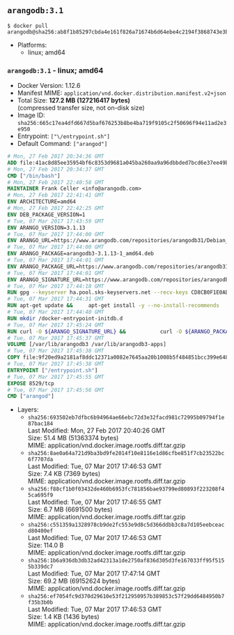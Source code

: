 ## `arangodb:3.1`

```console
$ docker pull arangodb@sha256:ab8f1b85297cbda4e161f826a71674b6d64ebe4c2194f3868743e3bd9ca44218
```

-	Platforms:
	-	linux; amd64

### `arangodb:3.1` - linux; amd64

-	Docker Version: 1.12.6
-	Manifest MIME: `application/vnd.docker.distribution.manifest.v2+json`
-	Total Size: **127.2 MB (127216417 bytes)**  
	(compressed transfer size, not on-disk size)
-	Image ID: `sha256:665c17ea4dfd667d5baf676253b8be4ba719f9105c2f50696f94e11ad2e3e950`
-	Entrypoint: `["\/entrypoint.sh"]`
-	Default Command: `["arangod"]`

```dockerfile
# Mon, 27 Feb 2017 20:34:36 GMT
ADD file:41ac8d85ee35954bf6c8353d9681a045ba260aa9a96dbbded7bcd6e37ee49bea in / 
# Mon, 27 Feb 2017 20:34:37 GMT
CMD ["/bin/bash"]
# Mon, 27 Feb 2017 22:40:58 GMT
MAINTAINER Frank Celler <info@arangodb.com>
# Mon, 27 Feb 2017 22:41:41 GMT
ENV ARCHITECTURE=amd64
# Mon, 27 Feb 2017 22:42:25 GMT
ENV DEB_PACKAGE_VERSION=1
# Tue, 07 Mar 2017 17:43:59 GMT
ENV ARANGO_VERSION=3.1.13
# Tue, 07 Mar 2017 17:44:00 GMT
ENV ARANGO_URL=https://www.arangodb.com/repositories/arangodb31/Debian_8.0
# Tue, 07 Mar 2017 17:44:00 GMT
ENV ARANGO_PACKAGE=arangodb3-3.1.13-1_amd64.deb
# Tue, 07 Mar 2017 17:44:01 GMT
ENV ARANGO_PACKAGE_URL=https://www.arangodb.com/repositories/arangodb31/Debian_8.0/amd64/arangodb3-3.1.13-1_amd64.deb
# Tue, 07 Mar 2017 17:44:01 GMT
ENV ARANGO_SIGNATURE_URL=https://www.arangodb.com/repositories/arangodb31/Debian_8.0/amd64/arangodb3-3.1.13-1_amd64.deb.asc
# Tue, 07 Mar 2017 17:44:18 GMT
RUN gpg --keyserver ha.pool.sks-keyservers.net --recv-keys CD8CB0F1E0AD5B52E93F41E7EA93F5E56E751E9B
# Tue, 07 Mar 2017 17:44:31 GMT
RUN apt-get update &&     apt-get install -y --no-install-recommends         libjemalloc1 	libsnappy1         ca-certificates         pwgen         curl     &&     rm -rf /var/lib/apt/lists/*
# Tue, 07 Mar 2017 17:44:40 GMT
RUN mkdir /docker-entrypoint-initdb.d
# Tue, 07 Mar 2017 17:45:24 GMT
RUN curl -O ${ARANGO_SIGNATURE_URL} &&           curl -O ${ARANGO_PACKAGE_URL} &&             gpg --verify ${ARANGO_PACKAGE}.asc &&     (echo arangodb3 arangodb3/password password test | debconf-set-selections) &&     (echo arangodb3 arangodb3/password_again password test | debconf-set-selections) &&     DEBIAN_FRONTEND="noninteractive" dpkg -i ${ARANGO_PACKAGE} &&     rm -rf /var/lib/arangodb3/* &&     sed -ri         -e 's!127\.0\.0\.1!0.0.0.0!g'         -e 's!^(file\s*=).*!\1 -!'         -e 's!^#\s*uid\s*=.*!uid = arangodb!'         -e 's!^#\s*gid\s*=.*!gid = arangodb!'         /etc/arangodb3/arangod.conf     &&     DEBIAN_FRONTEND="noninteractive" apt-get purge -y --auto-remove ca-certificates &&     rm -f ${ARANGO_PACKAGE}*
# Tue, 07 Mar 2017 17:45:37 GMT
VOLUME [/var/lib/arangodb3 /var/lib/arangodb3-apps]
# Tue, 07 Mar 2017 17:45:38 GMT
COPY file:9f20ed9a2181af8ddc12371a0082e7645aa20b1008b5f484851bcc399e64801e in /entrypoint.sh 
# Tue, 07 Mar 2017 17:45:38 GMT
ENTRYPOINT ["/entrypoint.sh"]
# Tue, 07 Mar 2017 17:45:55 GMT
EXPOSE 8529/tcp
# Tue, 07 Mar 2017 17:45:56 GMT
CMD ["arangod"]
```

-	Layers:
	-	`sha256:693502eb7dfbc6b94964ae66ebc72d3e32facd981c72995b09794f1e87bac184`  
		Last Modified: Mon, 27 Feb 2017 20:40:26 GMT  
		Size: 51.4 MB (51363374 bytes)  
		MIME: application/vnd.docker.image.rootfs.diff.tar.gzip
	-	`sha256:8ae0a64a721d9ba3bd9fe2014f10e8116e1d86cfbe851f7cb23522bc6f7707da`  
		Last Modified: Tue, 07 Mar 2017 17:46:53 GMT  
		Size: 7.4 KB (7369 bytes)  
		MIME: application/vnd.docker.image.rootfs.diff.tar.gzip
	-	`sha256:f88cf1b0f03432de460b6953fc781856bae93799ed80893f223208f45ca695f9`  
		Last Modified: Tue, 07 Mar 2017 17:46:55 GMT  
		Size: 6.7 MB (6691500 bytes)  
		MIME: application/vnd.docker.image.rootfs.diff.tar.gzip
	-	`sha256:c551359a1328978cb9de2fc553e9d8c5d366ddbb3c8a7d105eebceacd80400ef`  
		Last Modified: Tue, 07 Mar 2017 17:46:53 GMT  
		Size: 114.0 B  
		MIME: application/vnd.docker.image.rootfs.diff.tar.gzip
	-	`sha256:1b6a936db3db32ad42313a1de2750af836d305d3fe167033ff95f5155b339dc7`  
		Last Modified: Tue, 07 Mar 2017 17:47:14 GMT  
		Size: 69.2 MB (69152624 bytes)  
		MIME: application/vnd.docker.image.rootfs.diff.tar.gzip
	-	`sha256:ef7054fc9d370d29610e53f212950957b389853c57f29dd6484950b7f35b3b0b`  
		Last Modified: Tue, 07 Mar 2017 17:46:53 GMT  
		Size: 1.4 KB (1436 bytes)  
		MIME: application/vnd.docker.image.rootfs.diff.tar.gzip
